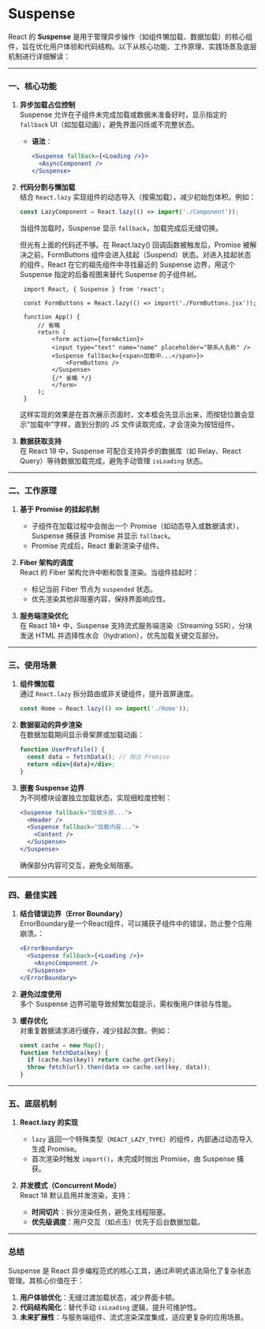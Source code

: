# Suspense
React 的 **Suspense** 是用于管理异步操作（如组件懒加载、数据加载）的核心组件，旨在优化用户体验和代码结构。以下从核心功能、工作原理、实践场景及底层机制进行详细解读：

---

### 一、核心功能
1. **异步加载占位控制**  
   Suspense 允许在子组件未完成加载或数据未准备好时，显示指定的 `fallback` UI（如加载动画），避免界面闪烁或不完整状态。  
   - **语法**：  
     ```jsx
     <Suspense fallback={<Loading />}>
       <AsyncComponent />
     </Suspense>
     ```

2. **代码分割与懒加载**  
   结合 `React.lazy` 实现组件的动态导入（按需加载），减少初始包体积。例如：  
   ```jsx
   const LazyComponent = React.lazy(() => import('./Component'));
   ```
   当组件加载时，Suspense 显示 `fallback`，加载完成后无缝切换。

   但光有上面的代码还不够。在 React.lazy() 回调函数被触发后，Promise 被解决之前，FormButtons 组件会进入挂起（Suspend）状态。对进入挂起状态的组件，React 在它的祖先组件中寻找最近的 Suspense 边界，用这个 Suspense 指定的后备视图来替代 Suspense 的子组件树。
   ```JSX
    import React, { Suspense } from 'react';

    const FormButtons = React.lazy(() => import('./FormButtons.jsx'));

    function App() {
        // 省略
        return (
            <form action={formAction}>
            <input type="text" name="name" placeholder="联系人名称" />
            <Suspense fallback={<span>加载中...</span>}>
                <FormButtons />
            </Suspense>
            {/* 省略 */}
            </form>
        );
    }
   ```
   这样实现的效果是在首次展示页面时，文本框会先显示出来，而按钮位置会显示“加载中”字样，直到分割的 JS 文件读取完成，才会渲染为按钮组件。

3. **数据获取支持**  
   在 React 18 中，Suspense 可配合支持异步的数据库（如 Relay、React Query）等待数据加载完成，避免手动管理 `isLoading` 状态。

---

### 二、工作原理
1. **基于 Promise 的挂起机制**  
   - 子组件在加载过程中会抛出一个 Promise（如动态导入或数据请求），Suspense 捕获该 Promise 并显示 `fallback`。  
   - Promise 完成后，React 重新渲染子组件。

2. **Fiber 架构的调度**  
   React 的 Fiber 架构允许中断和恢复渲染。当组件挂起时：  
   - 标记当前 Fiber 节点为 `suspended` 状态。  
   - 优先渲染其他非阻塞内容，保持界面响应性。

3. **服务端渲染优化**  
   在 React 18+ 中，Suspense 支持流式服务端渲染（Streaming SSR），分块发送 HTML 并选择性水合（hydration），优先加载关键交互部分。

---

### 三、使用场景
1. **组件懒加载**  
   通过 `React.lazy` 拆分路由或非关键组件，提升首屏速度。  
   ```jsx
   const Home = React.lazy(() => import('./Home'));
   ```

2. **数据驱动的异步渲染**  
   在数据加载期间显示骨架屏或加载动画：  
   ```jsx
   function UserProfile() {
     const data = fetchData(); // 抛出 Promise
     return <div>{data}</div>;
   }
   ```

3. **嵌套 Suspense 边界**  
   为不同模块设置独立加载状态，实现细粒度控制：  
   ```jsx
   <Suspense fallback="加载头部...">
     <Header />
     <Suspense fallback="加载内容...">
       <Content />
     </Suspense>
   </Suspense>
   ```
   确保部分内容可交互，避免全局阻塞。

---

### 四、最佳实践
1. **结合错误边界（Error Boundary）**  
   ErrorBoundary是一个React组件，可以捕获子组件中的错误，防止整个应用崩溃。：  
   ```jsx
   <ErrorBoundary>
     <Suspense fallback={<Loading />}>
       <AsyncComponent />
     </Suspense>
   </ErrorBoundary>
   ```
   

2. **避免过度使用**  
   多个 Suspense 边界可能导致频繁加载提示，需权衡用户体验与性能。

3. **缓存优化**  
   对重复数据请求进行缓存，减少挂起次数。例如：  
   ```jsx
   const cache = new Map();
   function fetchData(key) {
     if (cache.has(key)) return cache.get(key);
     throw fetch(url).then(data => cache.set(key, data));
   }
   ```
   

---

### 五、底层机制
1. **React.lazy 的实现**  
   - `lazy` 返回一个特殊类型（`REACT_LAZY_TYPE`）的组件，内部通过动态导入生成 Promise。  
   - 首次渲染时触发 `import()`，未完成时抛出 Promise，由 Suspense 捕获。

2. **并发模式（Concurrent Mode）**  
   React 18 默认启用并发渲染，支持：  
   - **时间切片**：拆分渲染任务，避免主线程阻塞。  
   - **优先级调度**：用户交互（如点击）优先于后台数据加载。

---

### 总结
Suspense 是 React 异步编程范式的核心工具，通过声明式语法简化了复杂状态管理。其核心价值在于：  
1. **用户体验优化**：无缝过渡加载状态，减少界面卡顿。  
2. **代码结构简化**：替代手动 `isLoading` 逻辑，提升可维护性。  
3. **未来扩展性**：与服务端组件、流式渲染深度集成，适应更复杂的应用场景。